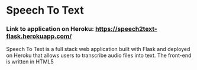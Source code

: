 # Speech To Text

### Link to application on Heroku: https://speech2text-flask.herokuapp.com/

Speech To Text is a full stack web application built with Flask and deployed on Heroku that allows users to transcribe audio files into text. The front-end is written in HTML5 
